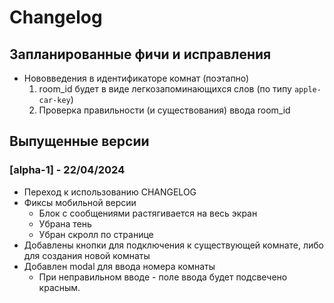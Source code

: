 # Changelog

## Запланированные фичи и исправления
- Нововведения в идентификаторе комнат (поэтапно)
    1. room_id будет в виде легкозапоминающихся слов (по типу `apple-car-key`)
    1. Проверка правильности (и существования) ввода room_id


## Выпущенные версии
### [alpha-1] - 22/04/2024
- Переход к использованию CHANGELOG
- Фиксы мобильной версии
    - Блок с сообщениями растягивается на весь экран
    - Убрана тень
    - Убран скролл по странице
- Добавлены кнопки для подключения к существующей комнате, либо для создания новой комнаты
- Добавлен modal для ввода номера комнаты
    - При неправильном вводе - поле ввода будет подсвечено красным.